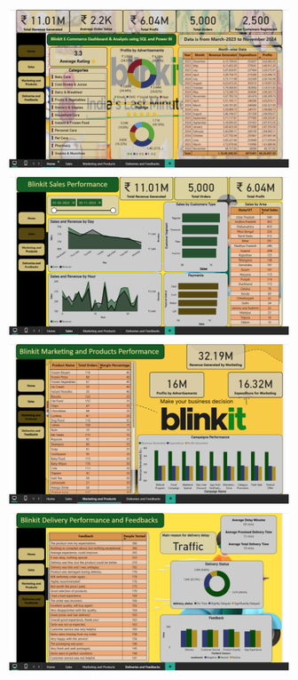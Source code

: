 ![Powerbi Dashboard](https://github.com/manideepu-707/Blinkit-E-Commerce-Dashboard-Analysis-using-SQL-and-Power-BI/raw/main/Screenshot-2025-08-08-194351.png)

![Powerbi Dashboard](./Screenshot-2025-08-08-194412.png)

![Powerbi Dashboard](./Screenshot-2025-08-08-194437.png)

![Powerbi Dashboard](./Screenshot-2025-08-08-194504.png)
